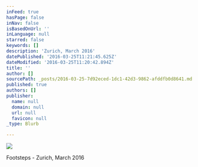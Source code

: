 ```yaml
---
inFeed: true
hasPage: false
inNav: false
isBasedOnUrl: ''
inLanguage: null
starred: false
keywords: []
description: 'Zurich, March 2016'
datePublished: '2016-03-25T11:21:45.625Z'
dateModified: '2016-03-25T11:20:42.894Z'
title: ''
author: []
sourcePath: _posts/2016-03-25-7d92eced-1dc1-42d3-9862-afddfb0d8641.md
published: true
authors: []
publisher:
  name: null
  domain: null
  url: null
  favicon: null
_type: Blurb

---
```

![](https://s3-us-west-2.amazonaws.com/the-grid-img/p/bdb0336d50387c3d44c3606135e354e0f5c8ec67.jpg)

Footsteps - Zurich, March 2016